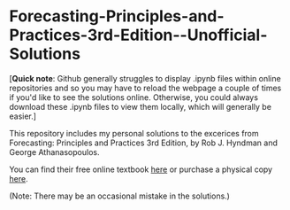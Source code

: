 # Forecasting-Principles-and-Practices-3rd-Edition--Unofficial-Solutions

[**Quick note**: Github generally struggles to display .ipynb files within online repositories and so you may have to reload the webpage a couple of times if you'd like to see the solutions online. Otherwise, you could always download these .ipynb files to view them locally, which will generally be easier.]

This repository includes my personal solutions to the excerices from Forecasting: Principles and Practices 3rd Edition, by Rob J. Hyndman and George Athanasopoulos.

You can find their free online textbook [here](https://otexts.com/fpp3/) or purchase a physical copy [here](https://www.amazon.com/dp/0987507133?tag=otexts0e-21&geniuslink=true).

(Note: There may be an occasional mistake in the solutions.)
